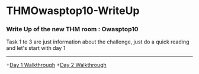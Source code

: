 # THMOwasptop10-WriteUp
### Write Up of the new THM room : Owasptop10
Task 1 to 3 are just information about the challenge, just do a quick reading and let's start with day 1
***
+[Day 1 Walkthrough](https://github.com/LightFoe/THMOwasptop10-WriteUp/blob/master/Days/Day1.md#day-1 "Day 1")
+[Day 2 Walkthrough](https://github.com/LightFoe/THMOwasptop10-WriteUp/blob/master/Days/Day2.md#day-2 "Day 2")

